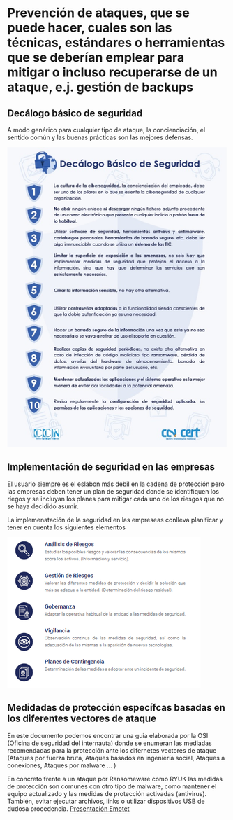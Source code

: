 # Prevención de ataques, que se puede hacer, cuales son las técnicas, estándares o herramientas que se deberían emplear para mitigar o incluso recuperarse de un ataque, e.j. gestión de backups

## Decálogo básico de seguridad
A modo genérico para cualquier tipo de ataque, la concienciación, el sentido común y las buenas prácticas son las mejores defensas.

<img src="./assets/DecalogoBasico.jpg" />


## Implementación de seguridad en las empresas
El usuario siempre es el eslabon más debil en la cadena de protección pero las empresas deben tener un plan de seguridad donde se identifiquen los riegos y se incluyan los planes para mitigar cada uno de los riesgos que no se haya decidido asumir.

La implemenatación de la seguridad en las empreseas conlleva planificar y tener en cuenta los siguientes elementos

<img src="./assets/planseguridad.jpg" />


## Medidadas de protección específcas basadas en los diferentes vectores de ataque
En este documento podemos encontrar una guia elaborada por la OSI (Oficina de seguridad del internauta) donde se enumeran las mediadas recomendadas para la protección ante los difernetes vectores de ataque (Ataques por fuerza bruta, Ataques basados en ingeniería social, Ataques a conexiones, Ataques por malware ... )

En concreto frente a un ataque por Ransomeware como RYUK las medidas de protección son comunes con otro tipo de malware, como mantener el equipo actualizado y las medidas de protección activadas (antivirus). También, evitar ejecutar archivos, links o utilizar dispositivos USB de dudosa procedencia.
<a href="./assets/osi-guia-ciberataques.pdf" target="_blank">Presentación Emotet</a>
